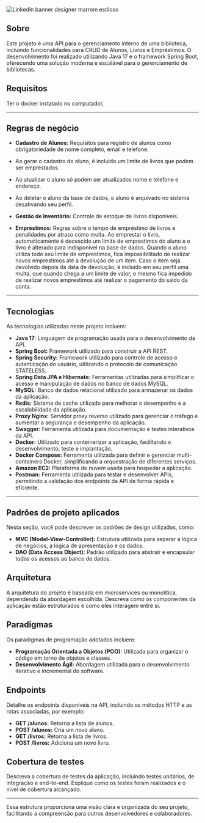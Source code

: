 ![LinkedIn banner designer marrom estiloso](https://github.com/user-attachments/assets/e2b8f296-570a-4801-8465-a5654496a275)

## Sobre
Este projeto é uma API para o gerenciamento interno de uma biblioteca, incluindo funcionalidades para CRUD de Alunos, Livros e Empréstimos. O desenvolvimento foi realizado utilizando Java 17 e o framework Spring Boot, oferecendo uma solução moderna e escalável para o gerenciamento de bibliotecas.

## Requisitos

Ter o docker instalado no computador, 

---

## Regras de negócio

- **Cadastro de Alunos:**
 Requisitos para registro de alunos como obrigatoriedade de nome completo, email e telefone.
- Ao gerar o cadastro do aluno, é incluido um limite de livros que podem ser emprestados.
- Ao atualizar o aluno só podem ser atualizados nome e telefone e endereço.
- Ao deletar o aluno da base de dados, o aluno é arquivado no sistema desativando seu perfil.
  
- **Gestão de Inventário:** Controle de estoque de livros disponíveis.

- **Empréstimos:**
    Regras sobre o tempo de empréstimo de livros e penalidades por atraso como multa.
    Ao emprestar o livro, automaticamente é decescido um limite de emprestimos do aluno e o livro é alterado para indisponivel na base de dados.
  Quando o aluno utiliza todo seu limite de emprestimos, fica impossibilitado de realizar novos emprestimos até a devolução de um item.
  Caso o item seja devolvido depois da data de devolução, é incluido em seu perfil uma multa, que quando chega a um limite de valor, o mesmo fica impedido de realizar novos emprestimos até realizar o pagamento do saldo da conta.

---

## Tecnologias
As tecnologias utilizadas neste projeto incluem:
- **Java 17:** Linguagem de programação usada para o desenvolvimento da API.
- **Spring Boot:** Framework utilizado para construir a API REST.
- **Spring Security:** Framework utilizado para controle de acesso e autenticação do usuário, utilizando o protocolo de comunicação STATELESS.
- **Spring Data JPA e Hibernate:** Ferramentas utilizadas para simplificar o acesso e manipulação de dados no banco de dados MySQL.
- **MySQL:** Banco de dados relacional utilizado para armazenar os dados da aplicação.
- **Redis:** Sistema de cache utilizado para melhorar o desempenho e a escalabilidade da aplicação.
- **Proxy Nginx:** Servidor proxy reverso utilizado para gerenciar o tráfego e aumentar a segurança e desempenho da aplicação.
- **Swagger:** Ferramenta utilizada para documentação e testes interativos da API.
- **Docker:** Utilizado para conteinerizar a aplicação, facilitando o desenvolvimento, teste e implantação.
- **Docker Compose:** Ferramenta utilizada para definir e gerenciar multi-containers Docker, simplificando a orquestração de diferentes serviços.
- **Amazon EC2:** Plataforma de nuvem usada para hospedar a aplicação.
- **Postman:** Ferramenta utilizada para testar e desenvolver APIs, permitindo a validação dos endpoints da API de forma rápida e eficiente.

---

## Padrões de projeto aplicados
Nesta seção, você pode descrever os padrões de design utilizados, como:
- **MVC (Model-View-Controller):** Estrutura utilizada para separar a lógica de negócios, a lógica de apresentação e os dados.
- **DAO (Data Access Object):** Padrão utilizado para abstrair e encapsular todos os acessos ao banco de dados.

## Arquitetura
A arquitetura do projeto é baseada em microservices ou monolítica, dependendo da abordagem escolhida. Descreva como os componentes da aplicação estão estruturados e como eles interagem entre si.

## Paradigmas
Os paradigmas de programação adotados incluem:
- **Programação Orientada a Objetos (POO):** Utilizada para organizar o código em torno de objetos e classes.
- **Desenvolvimento Ágil:** Abordagem utilizada para o desenvolvimento iterativo e incremental do software.

## Endpoints
Detalhe os endpoints disponíveis na API, incluindo os métodos HTTP e as rotas associadas, por exemplo:
- **GET /alunos:** Retorna a lista de alunos.
- **POST /alunos:** Cria um novo aluno.
- **GET /livros:** Retorna a lista de livros.
- **POST /livros:** Adiciona um novo livro.

## Cobertura de testes
Descreva a cobertura de testes da aplicação, incluindo testes unitários, de integração e end-to-end. Explique como os testes foram realizados e o nível de cobertura alcançado.

---

Essa estrutura proporciona uma visão clara e organizada do seu projeto, facilitando a compreensão para outros desenvolvedores e colaboradores.
